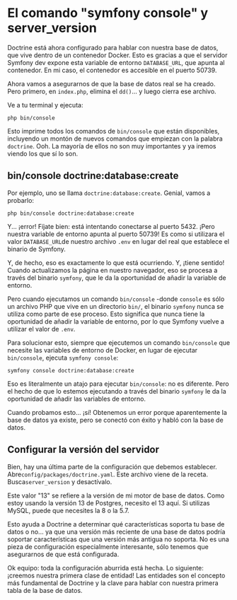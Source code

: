 # El comando "symfony console" y server_version

Doctrine está ahora configurado para hablar con nuestra base de datos, que vive dentro de un contenedor Docker. Esto es gracias a que el servidor Symfony dev expone esta variable de entorno `DATABASE_URL`, que apunta al contenedor. En mi caso, el contenedor es accesible en el puerto 50739.

Ahora vamos a asegurarnos de que la base de datos real se ha creado. Pero primero, en `index.php`, elimina el `dd()`... y luego cierra ese archivo.

Ve a tu terminal y ejecuta:

```terminal
php bin/console
```

Esto imprime todos los comandos de `bin/console` que están disponibles, incluyendo un montón de nuevos comandos que empiezan con la palabra `doctrine`. Ooh. La mayoría de ellos no son muy importantes y ya iremos viendo los que sí lo son.

## bin/console doctrine:database:create

Por ejemplo, uno se llama `doctrine:database:create`. Genial, vamos a probarlo:

```terminal
php bin/console doctrine:database:create
```

Y... ¡error! Fíjate bien: está intentando conectarse al puerto 5432. ¡Pero nuestra variable de entorno apunta al puerto 50739! Es como si utilizara el valor `DATABASE_URL`de nuestro archivo `.env` en lugar del real que establece el binario de Symfony.

Y, de hecho, eso es exactamente lo que está ocurriendo. Y, ¡tiene sentido! Cuando actualizamos la página en nuestro navegador, eso se procesa a través del binario `symfony`, que le da la oportunidad de añadir la variable de entorno.

Pero cuando ejecutamos un comando `bin/console` -donde `console` es sólo un archivo PHP que vive en un directorio `bin/`, el binario `symfony` nunca se utiliza como parte de ese proceso. Esto significa que nunca tiene la oportunidad de añadir la variable de entorno, por lo que Symfony vuelve a utilizar el valor de `.env`.

Para solucionar esto, siempre que ejecutemos un comando `bin/console` que necesite las variables de entorno de Docker, en lugar de ejecutar `bin/console`, ejecuta `symfony console`:

```terminal-silent
symfony console doctrine:database:create
```

Eso es literalmente un atajo para ejecutar `bin/console`: no es diferente. Pero el hecho de que lo estemos ejecutando a través del binario `symfony` le da la oportunidad de añadir las variables de entorno.

Cuando probamos esto... ¡sí! Obtenemos un error porque aparentemente la base de datos ya existe, pero se conectó con éxito y habló con la base de datos.

## Configurar la versión del servidor

Bien, hay una última parte de la configuración que debemos establecer. Abre`config/packages/doctrine.yaml`. Este archivo viene de la receta. Busca`server_version` y desactívalo.

Este valor "13" se refiere a la versión de mi motor de base de datos. Como estoy usando la versión 13 de Postgres, necesito el 13 aquí. Si utilizas MySQL, puede que necesites la 8 o la 5.7.

Esto ayuda a Doctrine a determinar qué características soporta tu base de datos o no... ya que una versión más reciente de una base de datos podría soportar características que una versión más antigua no soporta. No es una pieza de configuración especialmente interesante, sólo tenemos que asegurarnos de que está configurada.

Ok equipo: toda la configuración aburrida está hecha. Lo siguiente: ¡creemos nuestra primera clase de entidad! Las entidades son el concepto más fundamental de Doctrine y la clave para hablar con nuestra primera tabla de la base de datos.

